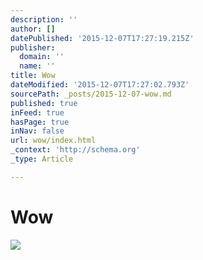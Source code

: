 ```yaml
---
description: ''
author: []
datePublished: '2015-12-07T17:27:19.215Z'
publisher:
  domain: ''
  name: ''
title: Wow
dateModified: '2015-12-07T17:27:02.793Z'
sourcePath: _posts/2015-12-07-wow.md
published: true
inFeed: true
hasPage: true
inNav: false
url: wow/index.html
_context: 'http://schema.org'
_type: Article

---
```

# Wow
![](https://the-grid-user-content.s3-us-west-2.amazonaws.com/ee134671-d1d3-45e3-bb96-25a3943c51a9.png)